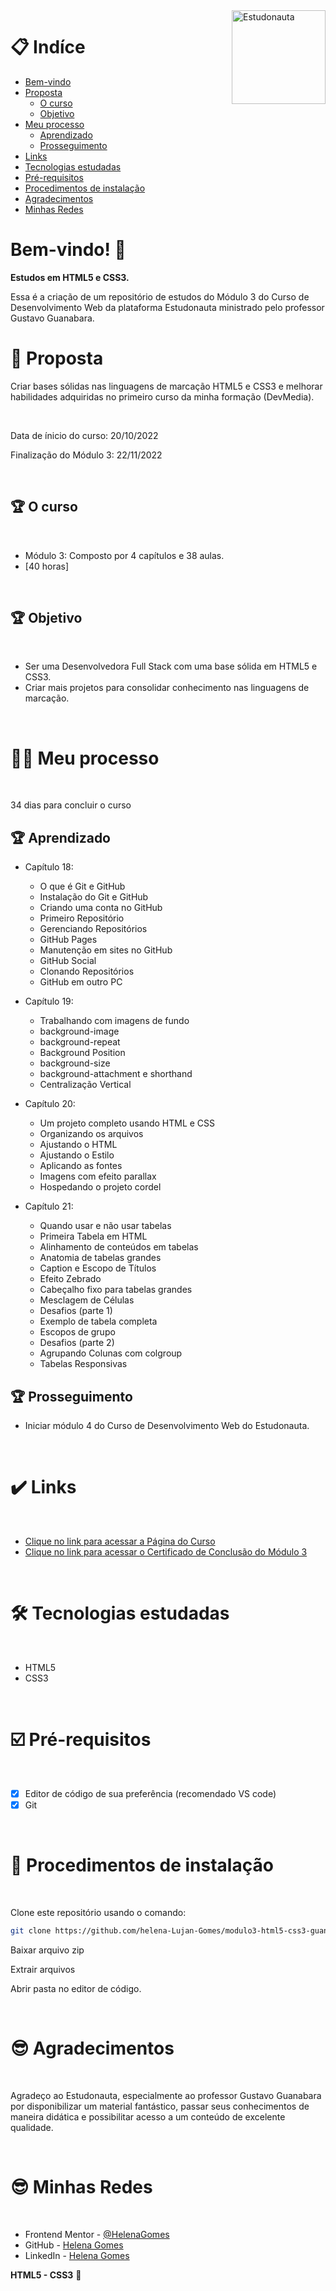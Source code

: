<div>
  <img align="right" src="https://user-images.githubusercontent.com/94927107/202267396-dac3e09f-9f5c-40ed-b0ac-0beda9582894.jpg" alt="Estudonauta" width="150px">
</div>

# 📋 Indíce

- [Bem-vindo](#id01)
- [Proposta](#id02)
  - [O curso](#id02.1)
  - [Objetivo](#id02.2)
- [Meu processo](#id03)
  - [Aprendizado](#id03.1)
  - [Prosseguimento](#id03.2)
- [Links](#id04)
- [Tecnologias estudadas](#id05)
- [Pré-requisitos](#id06)
- [Procedimentos de instalação](#id07)
- [Agradecimentos](#id08)
- [Minhas Redes](#id09)

# Bem-vindo! 👋 <a name="id01"></a>

**Estudos em HTML5 e CSS3.**

Essa é a criação de um repositório de estudos do Módulo 3 do Curso de Desenvolvimento Web da plataforma Estudonauta ministrado pelo professor Gustavo Guanabara.

# 🚀 Proposta <a name="id02"></a>

Criar bases sólidas nas linguagens de marcação HTML5 e CSS3 e melhorar habilidades adquiridas no primeiro curso da minha formação (DevMedia). 

<br />

Data de ínicio do curso: 20/10/2022

Finalização do Módulo 3: 22/11/2022

<br />

## :trophy: O curso <a name="id02.1"></a>

<br />

- Módulo 3: Composto por 4 capítulos e 38 aulas.
- [40 horas]

<br />

## :trophy: Objetivo <a name="id02.2"></a>

<br />

- Ser uma Desenvolvedora Full Stack com uma base sólida em HTML5 e CSS3. 
- Criar mais projetos para consolidar conhecimento nas linguagens de marcação. 

<br />

# 👩🚀 Meu processo <a name="id03"></a>

<br />

34 dias para concluir o curso

## :trophy: Aprendizado <a name="id03.1"></a>

- Capítulo 18: 
  - O que é Git e GitHub
  - Instalação do Git e GitHub
  - Criando uma conta no GitHub
  - Primeiro Repositório
  - Gerenciando Repositórios
  - GitHub Pages
  - Manutenção em sites no GitHub
  - GitHub Social
  - Clonando Repositórios
  - GitHub em outro PC
 
  
- Capítulo 19:
  - Trabalhando com imagens de fundo
  - background-image
  - background-repeat
  - Background Position
  - background-size
  - background-attachment e shorthand
  - Centralização Vertical
  
   
- Capítulo 20:
  - Um projeto completo usando HTML e CSS
  - Organizando os arquivos
  - Ajustando o HTML
  - Ajustando o Estilo
  - Aplicando as fontes
  - Imagens com efeito parallax
  - Hospedando o projeto cordel
  
  
- Capítulo 21:
  - Quando usar e não usar tabelas
  - Primeira Tabela em HTML
  - Alinhamento de conteúdos em tabelas
  - Anatomia de tabelas grandes
  - Caption e Escopo de Títulos
  - Efeito Zebrado
  - Cabeçalho fixo para tabelas grandes
  - Mesclagem de Células
  - Desafios (parte 1)
  - Exemplo de tabela completa
  - Escopos de grupo
  - Desafios (parte 2)
  - Agrupando Colunas com colgroup
  - Tabelas Responsivas
 

  
## :trophy: Prosseguimento <a name="id03.2"></a>

- Iniciar módulo 4 do Curso de Desenvolvimento Web do Estudonauta.

<br />

# :heavy_check_mark: Links <a name="id04"></a>

<br />

- [Clique no link para acessar a Página do Curso](https://www.estudonauta.com/curso/desenvolvimento-web-2020-html5css3-modulo-3-de-5/)
- [Clique no link para acessar o Certificado de Conclusão do Módulo 3](https://helena-lujan-gomes.github.io/modulo2-html5-css3-guanabara/Certificado%20Conclus%C3%A3o%20de%20M%C3%B3dulo/index.html)

<br />

# 🛠 Tecnologias estudadas <a name="id05"></a>

<br />

- HTML5
- CSS3

<br />

# ☑️ Pré-requisitos <a name="id06"></a>

<br />

- [x] Editor de código de sua preferência (recomendado VS code)
- [x] Git

<br />

# 📝 Procedimentos de instalação <a name="id07"></a>

<br />

Clone este repositório usando o comando:

```bash
git clone https://github.com/helena-Lujan-Gomes/modulo3-html5-css3-guanabara.git
```


Baixar arquivo zip 

Extrair arquivos

Abrir pasta no editor de código.

<br />

# :sunglasses: Agradecimentos <a name="id08"></a>

<br />

Agradeço ao Estudonauta, especialmente ao professor Gustavo Guanabara por disponibilizar um material fantástico, passar seus conhecimentos de maneira didática e possibilitar acesso a um conteúdo de excelente qualidade.  

<br />

# :sunglasses: Minhas Redes <a name="id09"></a>

<br />

- Frontend Mentor - [@HelenaGomes](https://www.frontendmentor.io/profile/helena-Lujan-Gomes)
- GitHub - [Helena Gomes](https://github.com/helena-Lujan-Gomes)
- LinkedIn - [Helena Gomes](https://www.linkedin.com/in/helena-lujan-gomes/)

**HTML5 - CSS3** 🚀
